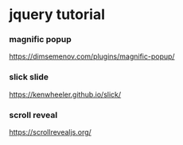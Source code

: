 # jquery tutorial

### magnific popup

https://dimsemenov.com/plugins/magnific-popup/

### slick slide

https://kenwheeler.github.io/slick/

### scroll reveal

https://scrollrevealjs.org/

